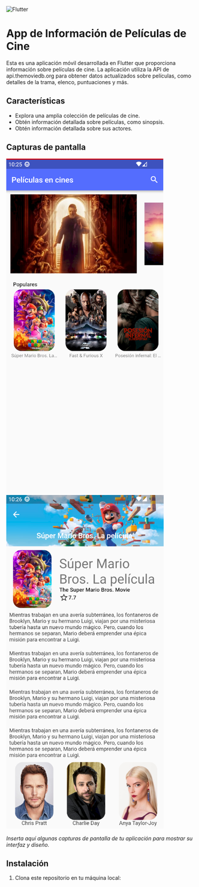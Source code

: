 ![Flutter](/Screenshots//Screenshots/flutter-logo.png)

# App de Información de Películas de Cine

Esta es una aplicación móvil desarrollada en Flutter que proporciona información sobre películas de cine. La aplicación utiliza la API de api.themoviedb.org para obtener datos actualizados sobre películas, como detalles de la trama, elenco, puntuaciones y más.

## Características

- Explora una amplia colección de películas de cine.
- Obtén información detallada sobre películas, como sinopsis.
- Obtén información detallada sobre sus actores.

## Capturas de pantalla
![Pantalla Principal](/Screenshots/Captura_de_pantalla_1.png)
![Pantalla Detalles](/Screenshots/Captura_de_pantalla_2.png)

_Inserta aquí algunas capturas de pantalla de tu aplicación para mostrar su interfaz y diseño._

## Instalación

1. Clona este repositorio en tu máquina local:
